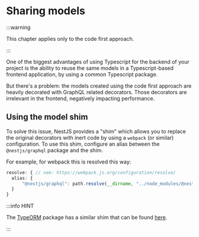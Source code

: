 # Sharing models

:::warning

This chapter applies only to the code first approach.

:::

One of the biggest advantages of using Typescript for the backend of your project is the ability to reuse the same models in a Typescript-based frontend application, by using a common Typescript package.

But there's a problem: the models created using the code first approach are heavily decorated with GraphQL related decorators. Those decorators are irrelevant in the frontend, negatively impacting performance.

## Using the model shim

To solve this issue, NestJS provides a "shim" which allows you to replace the original decorators with inert code by using a `webpack` (or similar) configuration.
To use this shim, configure an alias between the `@nestjs/graphql` package and the shim.

For example, for webpack this is resolved this way:

```ts
resolve: { // see: https://webpack.js.org/configuration/resolve/
  alias: {
      "@nestjs/graphql": path.resolve(__dirname, "../node_modules/@nestjs/graphql/dist/extra/graphql-model-shim")
  }
}
```

:::info HINT

The [TypeORM](../techniques/database) package has a similar shim that can be found [here](https://github.com/typeorm/typeorm/blob/master/extra/typeorm-model-shim.js).

:::
